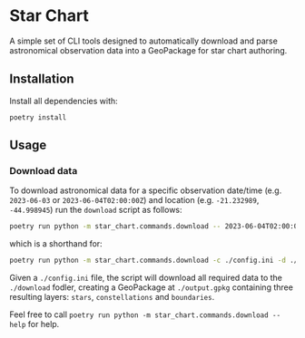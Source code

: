 # Star Chart

A simple set of CLI tools designed to automatically download and parse astronomical observation data into a GeoPackage for star chart authoring.

## Installation

Install all dependencies with:

```
poetry install
```

## Usage

### Download data

To download astronomical data for a specific observation date/time (e.g. `2023-06-03` or `2023-06-04T02:00:00Z`) and location (e.g. `-21.232989`, `-44.998945`) run the `download` script as follows:

```sh
poetry run python -m star_chart.commands.download -- 2023-06-04T02:00:00Z -21.232989 -44.998945
```

which is a shorthand for:

```sh
poetry run python -m star_chart.commands.download -c ./config.ini -d ./download -o ./output.gpkg -- 2023-06-04T02:00:00Z -21.232989 -44.998945
```

Given a `./config.ini` file, the script will download all required data to the `./download` fodler, creating a GeoPackage at `./output.gpkg` containing three resulting layers: `stars`, `constellations` and `boundaries`.

Feel free to call `poetry run python -m star_chart.commands.download --help` for help.